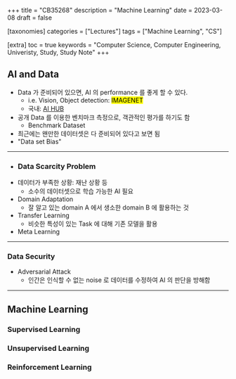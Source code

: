 +++
title = "CB35268"
description = "Machine Learning"
date = 2023-03-08
draft = false

[taxonomies]
categories = ["Lectures"]
tags = ["Machine Learning", "CS"]

[extra]
toc = true
keywords = "Computer Science, Computer Engineering, Univeristy, Study, Study Note"
+++

## AI and Data
- Data 가 준비되어 있으면, AI 의 performance 를 좋게 할 수 있다.
	- i.e. Vision, Object detection: <mark class="hltr-yellow">IMAGENET</mark>
	- 국내: [AI HUB](https://aihub.or.kr/)
- 공개 Data 를 이용한 벤치마크 측정으로, 객관적인 평가를 하기도 함
	- Benchmark Dataset
- 최근에는 왠만한 데이터셋은 다 준비되어 있다고 보면 됨
- "Data set Bias"
---
- ### Data Scarcity Problem
- 데이터가 부족한 상황: 재난 상황 등
	- 소수의 데이터셋으로 학습 가능한 AI 필요
- Domain Adaptation
	- 잘 알고 있는 domain A 에서 생소한 domain B 에 활용하는 것
- Transfer Learning
	- 비슷한 특성이 있는 Task 에 대해 기존 모델을 활용
- Meta Learning
 ---
### Data Security
- Adversarial Attack
	- 인간은 인식할 수 없는 noise 로 데이터를 수정하여 AI 의 판단을 방해함
---
## Machine Learning
### Supervised Learning
### Unsupervised Learning
### Reinforcement Learning
